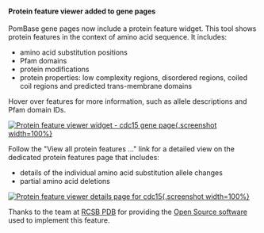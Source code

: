 #### Protein feature viewer added to gene pages
<!-- pombase_flags: frontpage -->
<!-- newsfeed_thumbnail: pombase-logo-32x32px.png -->

PomBase gene pages now include a protein feature widget.  This tool
shows protein features in the context of amino acid sequence.  It
includes:

  - amino acid substitution positions
  - Pfam domains
  - protein modifications
  - protein properties: low complexity regions, disordered regions,
    coiled coil regions and predicted trans-membrane domains

Hover over features for more information, such as allele descriptions
and Pfam domain IDs.

[![Protein feature viewer widget - cdc15 gene page](assets/gene-protein-feature-viewer-widget-cdc15.png "Protein feature viewer widget - cdc15 gene page"){.screenshot width=100%}](assets/gene-protein-feature-viewer-widget-cdc15.png)

Follow the "View all protein features …" link for a detailed view
on the dedicated protein features page that includes:

  - details of the individual amino acid substitution allele changes
  - partial amino acid deletions

[![Protein feature viewer details page for cdc15](assets/gene-protein-feature-viewer-page-cdc15.png "Protein feature viewer details page for cdc15"){.screenshot width=100%}](assets/gene-protein-feature-viewer-page-cdc15.png)

Thanks to the team at [RCSB PDB](https://www.rcsb.org/) for providing
the [Open Source software](https://github.com/rcsb/rcsb-saguaro) used
to implement this feature.
